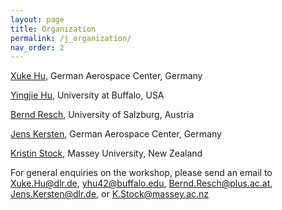 ```yaml
---
layout: page
title: Organization
permalink: /j_organization/
nav_order: 2
---
```


[Xuke Hu](https://scholar.google.de/citations?hl=en&user=xCj17L0AAAAJ&view_op=list_works&sortby=pubdate), German Aerospace Center, Germany

[Yingjie Hu](https://www.acsu.buffalo.edu/~yhu42/), University at Buffalo, USA

[Bernd Resch](https://www.plus.ac.at/geoinformatik/fachbereich/team/resch/), University of Salzburg, Austria

[Jens Kersten](https://www.dlr.de/dw/desktopdefault.aspx/tabid-12207/21398_read-37046/sortby-lastname/), German Aerospace Center, Germany

[Kristin Stock](https://www.massey.ac.nz/massey/expertise/profile.cfm?stref=993350), Massey University, New Zealand

For general enquiries on the workshop, please send an email to [Xuke.Hu@dlr.de](mailto:Xuke.Hu@dlr.de), [yhu42@buffalo.edu](mailto:yhu42@buffalo.edu), [Bernd.Resch@plus.ac.at](mailto:Bernd.Resch@plus.ac.at), [Jens.Kersten@dlr.de](mailto:Jens.Kersten@dlr.de), or [K.Stock@massey.ac.nz](mailto:K.Stock@massey.ac.nz)

